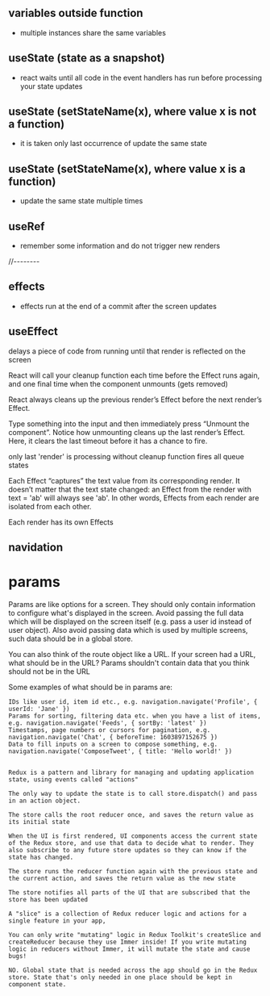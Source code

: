 ## variables outside function
- multiple instances share the same variables
 
## useState (state as a snapshot)
- react waits until all code in the event handlers has run before processing your state updates
 
## useState (setStateName(x), where value x is not a function) 
- it is taken only last occurrence of update the same state
  
## useState (setStateName(x), where value x is a function) 
- update the same state multiple times 

## useRef
- remember some information and do not trigger new renders


//--------
## effects
- effects run at the end of a commit after the screen updates

## useEffect
delays a piece of code from running until that render is reflected on the screen

React will call your cleanup function each time before the Effect runs again, and one final time when the component unmounts (gets removed)

React always cleans up the previous render’s Effect before the next render’s Effect.

Type something into the input and then immediately press “Unmount the component”. Notice how unmounting cleans up the last render’s Effect. Here, it clears the last timeout before it has a chance to fire.


only last 'render' is processing
without cleanup function fires all queue states

Each Effect “captures” the text value from its corresponding render.  It doesn’t matter that the text state changed: an Effect from the render with text = 'ab' will always see 'ab'. In other words, Effects from each render are isolated from each other.


Each render has its own Effects 

## navidation
# params
Params are like options for a screen. They should only contain information to configure what's displayed in the screen. Avoid passing the full data which will be displayed on the screen itself (e.g. pass a user id instead of user object). Also avoid passing data which is used by multiple screens, such data should be in a global store. 

You can also think of the route object like a URL. If your screen had a URL, what should be in the URL? Params shouldn't contain data that you think should not be in the URL

Some examples of what should be in params are:

    IDs like user id, item id etc., e.g. navigation.navigate('Profile', { userId: 'Jane' })
    Params for sorting, filtering data etc. when you have a list of items, e.g. navigation.navigate('Feeds', { sortBy: 'latest' })
    Timestamps, page numbers or cursors for pagination, e.g. navigation.navigate('Chat', { beforeTime: 1603897152675 })
    Data to fill inputs on a screen to compose something, e.g. navigation.navigate('ComposeTweet', { title: 'Hello world!' })


    Redux is a pattern and library for managing and updating application state, using events called "actions"

    The only way to update the state is to call store.dispatch() and pass in an action object.

    The store calls the root reducer once, and saves the return value as its initial state
    
    When the UI is first rendered, UI components access the current state of the Redux store, and use that data to decide what to render. They also subscribe to any future store updates so they can know if the state has changed.

    The store runs the reducer function again with the previous state and the current action, and saves the return value as the new state

    The store notifies all parts of the UI that are subscribed that the store has been updated

    A "slice" is a collection of Redux reducer logic and actions for a single feature in your app,

    You can only write "mutating" logic in Redux Toolkit's createSlice and createReducer because they use Immer inside! If you write mutating logic in reducers without Immer, it will mutate the state and cause bugs!

    NO. Global state that is needed across the app should go in the Redux store. State that's only needed in one place should be kept in component state.